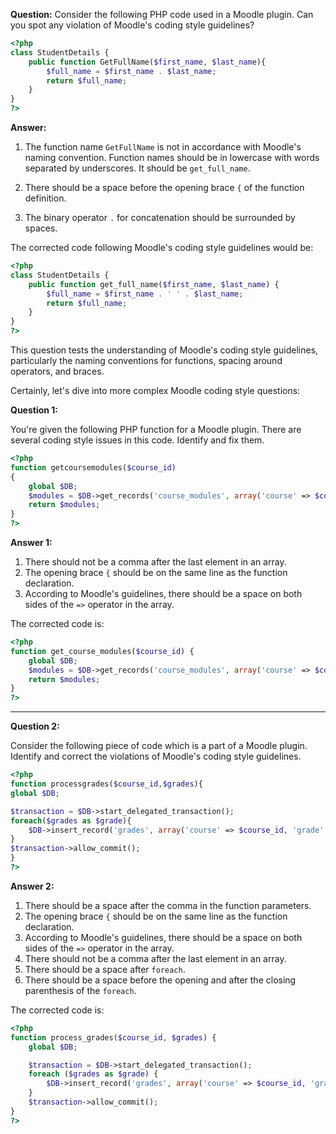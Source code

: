
**Question:** Consider the following PHP code used in a Moodle plugin. Can you spot any violation of Moodle's coding style guidelines?

```php
<?php
class StudentDetails {
    public function GetFullName($first_name, $last_name){
        $full_name = $first_name . $last_name;
        return $full_name;
    }
}
?>
```

**Answer:**

1. The function name `GetFullName` is not in accordance with Moodle's naming convention. Function names should be in lowercase with words separated by underscores. It should be `get_full_name`.

2. There should be a space before the opening brace `{` of the function definition.

3. The binary operator `.` for concatenation should be surrounded by spaces.

The corrected code following Moodle's coding style guidelines would be:

```php
<?php
class StudentDetails {
    public function get_full_name($first_name, $last_name) {
        $full_name = $first_name . ' ' . $last_name;
        return $full_name;
    }
}
?>
```

This question tests the understanding of Moodle's coding style guidelines, particularly the naming conventions for functions, spacing around operators, and braces.


Certainly, let's dive into more complex Moodle coding style questions:

**Question 1:** 

You're given the following PHP function for a Moodle plugin. There are several coding style issues in this code. Identify and fix them.

```php
<?php
function getcoursemodules($course_id)
{
    global $DB;
    $modules = $DB->get_records('course_modules', array('course' => $course_id,));
    return $modules;
}
?>
```

**Answer 1:**

1. There should not be a comma after the last element in an array.
2. The opening brace `{` should be on the same line as the function declaration.
3. According to Moodle's guidelines, there should be a space on both sides of the `=>` operator in the array.

The corrected code is:

```php
<?php
function get_course_modules($course_id) {
    global $DB;
    $modules = $DB->get_records('course_modules', array('course' => $course_id));
    return $modules;
}
?>
```

---

**Question 2:**

Consider the following piece of code which is a part of a Moodle plugin. Identify and correct the violations of Moodle's coding style guidelines.

```php
<?php
function processgrades($course_id,$grades){
global $DB;

$transaction = $DB->start_delegated_transaction();
foreach($grades as $grade){
    $DB->insert_record('grades', array('course' => $course_id, 'grade' => $grade,));
}
$transaction->allow_commit();
}
?>
```

**Answer 2:**

1. There should be a space after the comma in the function parameters.
2. The opening brace `{` should be on the same line as the function declaration.
3. According to Moodle's guidelines, there should be a space on both sides of the `=>` operator in the array.
4. There should not be a comma after the last element in an array.
5. There should be a space after `foreach`.
6. There should be a space before the opening and after the closing parenthesis of the `foreach`.

The corrected code is:

```php
<?php
function process_grades($course_id, $grades) {
    global $DB;

    $transaction = $DB->start_delegated_transaction();
    foreach ($grades as $grade) {
        $DB->insert_record('grades', array('course' => $course_id, 'grade' => $grade));
    }
    $transaction->allow_commit();
}
?>
```